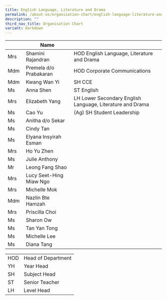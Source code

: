 ```yaml
---
title: English Language, Literature and Drama
permalink: /about-us/organisation-chart/english-language-literature-and-drama/
description: ""
third_nav_title: Organisation Chart
variant: markdown
---
```

|  | Name |  |
| --- | --- | --- |
| Mrs | Shamini Rajandran | HOD English Language, Literature and Drama |
| Mdm | Premela d/o Prabakaran | HOD Corporate Communications |
| Mdm | Kwang Wan Yi  | SH CCE |
| Ms  | Anna Shen | ST English  |
| Mrs | Elizabeth Yang  | LH Lower Secondary English Language, Literature and Drama  |
| Ms | Cao Yu  | (Ag) SH Student Leadership  |
| Ms | Anitha d/o Sekar  |   |
| Ms | Cindy Tan  |   |
| Ms | Elyana Insyirah Esman |   |
| Mrs | Ho Yu Zhen |  |
| Ms | Julie Anthony  |   |
| Mr | Leong Fang Shao  |   |
| Mrs | Lucy Seet-Hing Miaw Ngo  |   |
| Mrs  | Michelle Mok |   |
| Mdm  | Nazlin Bte Hamzah  |   |
| Mrs | Priscilla Choi  |   |
| Ms  | Sharon Ow  |   |
| Ms | Tan Yan Tong |  |
| Ms | Michelle Lee |  |
| Ms | Diana Tang |  |




| | |
|---|---|
| HOD | Head of Department |
|  YH | Year Head  |
|  SH | Subject Head  |
|  ST | Senior Teacher  |
|  LH | Level Head  |